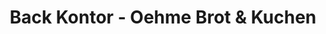 ---
title: "Back Kontor - Oehme Brot & Kuchen"
url: /duesseldorf/back-kontor-oehme-brot-und-kuchen/
shop: Bäckerei
---